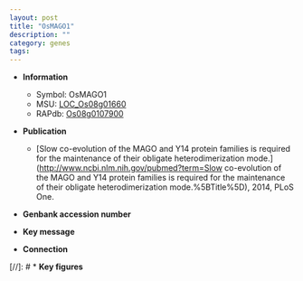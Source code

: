```yaml
---
layout: post
title: "OsMAGO1"
description: ""
category: genes
tags: 
---
```


* **Information**  
    + Symbol: OsMAGO1  
    + MSU: [LOC_Os08g01660](http://rice.uga.edu/cgi-bin/ORF_infopage.cgi?orf=LOC_Os08g01660)  
    + RAPdb: [Os08g0107900](https://rapdb.dna.affrc.go.jp/locus/?name=Os08g0107900)  

* **Publication**  
    + [Slow co-evolution of the MAGO and Y14 protein families is required for the maintenance of their obligate heterodimerization mode.](http://www.ncbi.nlm.nih.gov/pubmed?term=Slow co-evolution of the MAGO and Y14 protein families is required for the maintenance of their obligate heterodimerization mode.%5BTitle%5D), 2014, PLoS One.

* **Genbank accession number**  

* **Key message**  

* **Connection**  

[//]: # * **Key figures**  


